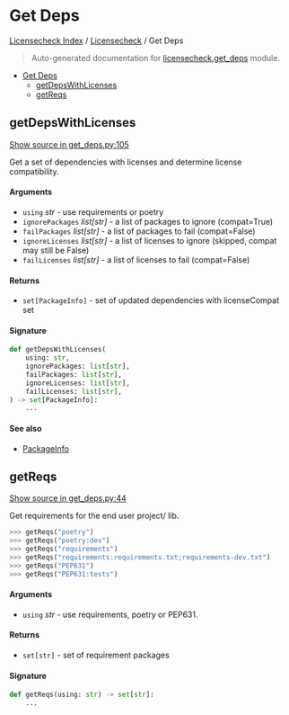 # Get Deps

[Licensecheck Index](../README.md#licensecheck-index) /
[Licensecheck](./index.md#licensecheck) /
Get Deps

> Auto-generated documentation for [licensecheck.get_deps](../../../licensecheck/get_deps.py) module.

- [Get Deps](#get-deps)
  - [getDepsWithLicenses](#getdepswithlicenses)
  - [getReqs](#getreqs)

## getDepsWithLicenses

[Show source in get_deps.py:105](../../../licensecheck/get_deps.py#L105)

Get a set of dependencies with licenses and determine license compatibility.

#### Arguments

- `using` *str* - use requirements or poetry
- `ignorePackages` *list[str]* - a list of packages to ignore (compat=True)
- `failPackages` *list[str]* - a list of packages to fail (compat=False)
- `ignoreLicenses` *list[str]* - a list of licenses to ignore (skipped, compat may still be False)
- `failLicenses` *list[str]* - a list of licenses to fail (compat=False)

#### Returns

- `set[PackageInfo]` - set of updated dependencies with licenseCompat set

#### Signature

```python
def getDepsWithLicenses(
    using: str,
    ignorePackages: list[str],
    failPackages: list[str],
    ignoreLicenses: list[str],
    failLicenses: list[str],
) -> set[PackageInfo]:
    ...
```

#### See also

- [PackageInfo](./types.md#packageinfo)



## getReqs

[Show source in get_deps.py:44](../../../licensecheck/get_deps.py#L44)

Get requirements for the end user project/ lib.

```python
>>> getReqs("poetry")
>>> getReqs("poetry:dev")
>>> getReqs("requirements")
>>> getReqs("requirements:requirements.txt;requirements-dev.txt")
>>> getReqs("PEP631")
>>> getReqs("PEP631:tests")
```

#### Arguments

- `using` *str* - use requirements, poetry or PEP631.

#### Returns

- `set[str]` - set of requirement packages

#### Signature

```python
def getReqs(using: str) -> set[str]:
    ...
```
